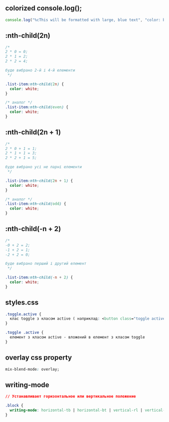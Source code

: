 ## colorized console.log();
```js
console.log("%cThis will be formatted with large, blue text", "color: blue; font-size: x-large");
```

## :nth-child(2n)
```css
/* 
2 * 0 = 0;
2 * 1 = 2;
2 * 2 = 4;

буде вибрано 2-й і 4-й елементи 
 */

.list-item:nth-child(2n) {
  color: white;
}

/* аналог */
.list-item:nth-child(even) {
  color: white;
}
```

## :nth-child(2n + 1)
```css
/* 
2 * 0 + 1 = 1;
2 * 1 + 1 = 3;
2 * 2 + 1 = 5;

буде вибрано усі не парні елементи 
 */

.list-item:nth-child(2n + 1) {
  color: white;
}

/* аналог */
.list-item:nth-child(odd) {
  color: white;
}
```

## :nth-child(-n + 2)
```css
/* 
-0 + 2 = 2;
-1 + 2 = 1;
-2 + 2 = 0;

буде вибрано перший і другий елемент
 */

.list-item:nth-child(-n + 2) {
  color: white;
}
```
## styles.css
```css
.toggle.active {
  клас toggle з класом active ( наприклад: <button class="toggle active"></button> )
}

.toggle .active {
  елемент з класом active - вложений в елемент з класом toggle
}
```

## overlay css property
```css
mix-blend-mode: overlay;
```

## writing-mode 
```css
// Устанавливает горизонтальное или вертикальное положение

.block {
  writing-mode: horizontal-tb | horizontal-bt | vertical-rl | vertical-lr;
} 
```
